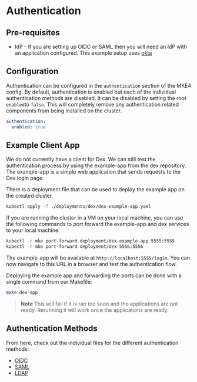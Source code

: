# Authentication

## Pre-requisites

- IdP - If you are setting up OIDC or SAML then you will need an IdP with an application configured. This example setup uses [okta](https://www.okta.com/)

## Configuration

Authentication can be configured in the `authentication` section of the MKE4 config. By default, authentication is enabled but each of the individual authentication methods are disabled. It can be disabled by setting the root `enabled`to `false`. This will completely remove any authentication related components from being installed on the cluster.

```yaml
authentication:
  enabled: true
```

## Example Client App

We do not currently have a client for Dex. We can still test the authentication process by using the example-app from the dex repository. The example-app is a simple web application that sends requests to the Dex login page.

There is a deployment file that can be used to deploy the example app on the created cluster.

```bash
kubectl apply -f ./deployments/dex/dex-example-app.yaml
```

If you are running the cluster in a VM on your local machine, you can use the following commands to port forward the example-app and dex services to your local machine:

```bash
kubectl -n mke port-forward deployment/dex-example-app 5555:5555
kubectl -n mke port-forward deployment/dex 5556:5556
```

The example-app will be available at `http://localhost:5555/login`. You can now navigate to this URL in a browser and test the authentication flow.

Deploying the example app and forwarding the ports can be done with a single command from our Makefile:

```bash
make dex-app
```

> **Note** This will fail if it is ran too soon and the applications are not ready. Rerunning it will work once the applications are ready.

## Authentication Methods

From here, check out the individual files for the different authentication methods:

- [OIDC](./OIDC.md)
- [SAML](./SAML.md)
- [LDAP](./LDAP.md)
